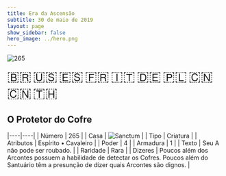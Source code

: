 ```yaml
---
title: Era da Ascensão
subtitle: 30 de maio de 2019
layout: page
show_sidebar: false
hero_image: ../hero.png
---
```


![265](https://mastervault-storage-prod.s3.amazonaws.com/media/card_front/pt/435_265_MRPJ9FH84JW9_pt.png)

<span title="Português" style="font-size: 32px;cursor: pointer;" onclick="javascript:document.querySelector('img[alt=\'265\']').src=document.querySelector('img[alt=\'265\']').src.replace(/card_front\/[^/]+/, 'card_front/pt').replace(/_[^/.0-9]+\.png/, '_pt.png')">🇧🇷</span>
<span title="English" style="font-size: 32px;cursor: pointer;" onclick="javascript:document.querySelector('img[alt=\'265\']').src=document.querySelector('img[alt=\'265\']').src.replace(/card_front\/[^/]+/, 'card_front/en').replace(/_[^/.0-9]+\.png/, '_en.png')">🇺🇸</span>
<span title="Español" style="font-size: 32px;cursor: pointer;" onclick="javascript:document.querySelector('img[alt=\'265\']').src=document.querySelector('img[alt=\'265\']').src.replace(/card_front\/[^/]+/, 'card_front/es').replace(/_[^/.0-9]+\.png/, '_es.png')">🇪🇸</span>
<span title="Français" style="font-size: 32px;cursor: pointer;" onclick="javascript:document.querySelector('img[alt=\'265\']').src=document.querySelector('img[alt=\'265\']').src.replace(/card_front\/[^/]+/, 'card_front/fr').replace(/_[^/.0-9]+\.png/, '_fr.png')">🇫🇷</span>
<span title="Italiano" style="font-size: 32px;cursor: pointer;" onclick="javascript:document.querySelector('img[alt=\'265\']').src=document.querySelector('img[alt=\'265\']').src.replace(/card_front\/[^/]+/, 'card_front/it').replace(/_[^/.0-9]+\.png/, '_it.png')">🇮🇹</span>
<span title="Deutsche" style="font-size: 32px;cursor: pointer;" onclick="javascript:document.querySelector('img[alt=\'265\']').src=document.querySelector('img[alt=\'265\']').src.replace(/card_front\/[^/]+/, 'card_front/de').replace(/_[^/.0-9]+\.png/, '_de.png')">🇩🇪</span>
<span title="Polskie" style="font-size: 32px;cursor: pointer;" onclick="javascript:document.querySelector('img[alt=\'265\']').src=document.querySelector('img[alt=\'265\']').src.replace(/card_front\/[^/]+/, 'card_front/pl').replace(/_[^/.0-9]+\.png/, '_pl.png')">🇵🇱</span>
<span title="简体中文" style="font-size: 32px;cursor: pointer;" onclick="javascript:document.querySelector('img[alt=\'265\']').src=document.querySelector('img[alt=\'265\']').src.replace(/card_front\/[^/]+/, 'card_front/zh-hans').replace(/_[^/.0-9]+\.png/, '_zh-hans.png')">🇨🇳</span>
<span title="繁體中文" style="font-size: 32px;cursor: pointer;" onclick="javascript:document.querySelector('img[alt=\'265\']').src=document.querySelector('img[alt=\'265\']').src.replace(/card_front\/[^/]+/, 'card_front/zh-hant').replace(/_[^/.0-9]+\.png/, '_zh-hant.png')">🇨🇳</span>
<span title="ไทย" style="font-size: 32px;cursor: pointer;" onclick="javascript:document.querySelector('img[alt=\'265\']').src=document.querySelector('img[alt=\'265\']').src.replace(/card_front\/[^/]+/, 'card_front/th').replace(/_[^/.0-9]+\.png/, '_th.png')">🇹🇭</span>

## O Protetor do Cofre

|----|----|
| Número | 265 |
| Casa | ![Sanctum](https://archonarcana.com/images/thumb/c/c7/Sanctum.png/22px-Sanctum.png "Santuário") |
| Tipo | Criatura |
| Atributos | Espírito • Cavaleiro |
| Poder | 4 |
| Armadura | 1 |
| Texto | Seu A não pode ser roubado. |
| Raridade | Rara |
| Dizeres | Poucos além dos Arcontes possuem a habilidade de detectar os Cofres. Poucos além do Santuário têm  a presunção de dizer quais Arcontes são dignos. |
